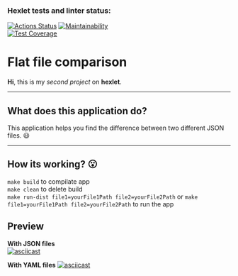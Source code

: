 ### Hexlet tests and linter status:
[![Actions Status](https://github.com/tramacore/java-project-71/actions/workflows/hexlet-check.yml/badge.svg)](https://github.com/tramacore/java-project-71/actions)
[![Maintainability](https://api.codeclimate.com/v1/badges/049c0ce9104310d33f94/maintainability)](https://codeclimate.com/github/tramacore/java-project-71/maintainability)  
[![Test Coverage](https://api.codeclimate.com/v1/badges/049c0ce9104310d33f94/test_coverage)](https://codeclimate.com/github/tramacore/java-project-71/test_coverage)  
# Flat file comparison
**Hi**, this is my *second project* on **hexlet**.  
__________________________________________________
## What does this application do?
This application helps you find the difference between two different JSON files. :smiley:
__________________________________________________
## How its working? :open_mouth:
`make build` to compilate app \
`make clean` to delete build \
`make run-dist file1=yourFile1Path file2=yourFile2Path` or `make file1=yourFile1Path file2=yourFile2Path` to run the app
## Preview
**With JSON files**  
[![asciicast](https://asciinema.org/a/R1hYUBGCQZcn5WmheVoHRo4Z2.svg)](https://asciinema.org/a/R1hYUBGCQZcn5WmheVoHRo4Z2)

**With YAML files**
[![asciicast](https://asciinema.org/a/gS0456gLfNrvGlP0dyBCdd0tb.svg)](https://asciinema.org/a/gS0456gLfNrvGlP0dyBCdd0tb)
